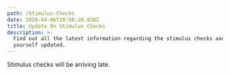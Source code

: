```yaml
---
path: /Stimulus-Checks
date: 2020-04-06T20:58:20.838Z
title: Update On Stimulus Checks
description: >-
  Find out all the latest information regarding the stimulus checks and keep
  yourself updated.
---
```

Stimulus checks will be arriving late.